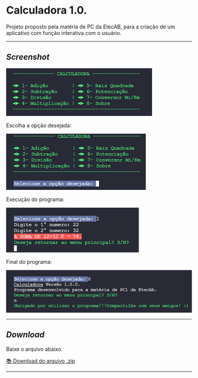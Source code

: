 # Calculadora 1.0.

Projeto proposto pela matéria de PC da EtecAB, para a criação de um aplicativo com função interativa com o usuário.

---

## _Screenshot_

![Tela inical](menu.png)

Escolha a opção desejada:

![Opção usuário](opção.png)

Execução do programa:

![Escolha](escolha.png)

Final do programa:

![Final](final.png)

---


## _Download_

Baixe o arquivo abaixo.

[📚 Download do arquivo .zip](dist\Calculadora1.0.zipcopy2.zip)

---
